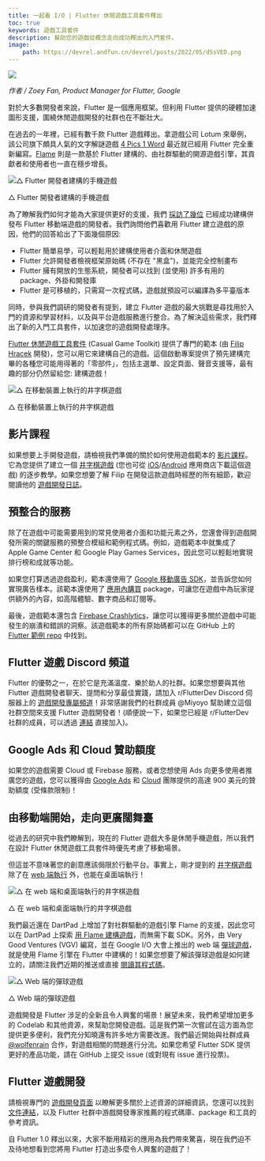 ```yaml
---
title: 一起看 I/O | Flutter 休閒遊戲工具套件釋出
toc: true
keywords: 遊戲工具套件
description: 幫助您的遊戲從概念走向成功釋出的入門套件。
image:
    path: https://devrel.andfun.cn/devrel/posts/2022/05/dSsVED.png
---
```


![](https://devrel.andfun.cn/devrel/posts/2022/05/dSsVED.png)

*作者 / Zoey Fan, Product Manager for Flutter, Google*

對於大多數開發者來說，Flutter 是一個應用框架。但利用 Flutter 提供的硬體加速圖形支援，圍繞休閒遊戲開發的社群也在不斷壯大。

在過去的一年裡，已經有數千款 Flutter 遊戲釋出。拿遊戲公司 Lotum 來舉例，該公司旗下頗具人氣的文字解謎遊戲 [4 Pics 1 Word](https://flutter.dev/showcase/lotum "Flutter 案例: 4 Pics 1 Word") 最近就已經用 Flutter 完全重新編寫。[Flame](https://flame-engine.org/ "基於 Flutter 一款開源遊戲引擎 Flame Engine 主頁") 則是一款基於 Flutter 建構的、由社群驅動的開源遊戲引擎，其貢獻者和使用者也一直在穩步增長。

![△ Flutter 開發者建構的手機遊戲](https://devrel.andfun.cn/devrel/posts/2022/05/7PH1QO.png)

△ Flutter 開發者建構的手機遊戲

為了瞭解我們如何才能為大家提供更好的支援，我們 [採訪了幾位](https://medium.com/flutter/perspectives-from-early-adopters-of-flutter-as-a-game-development-tool-f95fb3406d51 "將 Flutter 用於休閒遊戲的早期採納者的訪談") 已經成功建構併發布 Flutter 移動端遊戲的開發者。我們詢問他們喜歡用 Flutter 建立遊戲的原因，他們的回答給出了下面幾個原因:

* Flutter 簡單易學，可以輕鬆用於建構使用者介面和休閒遊戲
* Flutter 允許開發者檢視框架原始碼 (不存在 "黑盒")，並能完全控制畫布
* Flutter 擁有開放的生態系統，開發者可以找到 (並使用) 許多有用的 package、外掛和開發庫
* Flutter 是可移植的，只需寫一次程式碼，遊戲就預設可以編譯為多平臺版本

同時，參與我們調研的開發者有提到，建立 Flutter 遊戲的最大挑戰是尋找用於入門的資源和學習材料，以及與平台遊戲服務進行整合。為了解決這些需求，我們釋出了新的入門工具套件，以加速您的遊戲開發處理序。

[Flutter 休閒遊戲工具套件](http://flutter.dev/games "Flutter 休閒遊戲工具套件") (Casual Game Toolkit) 提供了專門的範本 (由 [Filip Hracek](https://github.com/filiph "Filip Hracek 的 GitHub 個人頁面") 開發)，您可以用它來建構自己的遊戲。這個啟動專案提供了預先建構完畢的各種您可能用得著的「零部件」，包括主選單、設定頁面、聲音支援等，最有趣的部分仍然留給您: 建構遊戲！

![△ 在移動裝置上執行的井字棋遊戲](https://devrel.andfun.cn/devrel/posts/2022/05/qmT3RE.png)

△ 在移動裝置上執行的井字棋遊戲

## **影片課程**

如果想要上手開發遊戲，請檢視我們準備的關於如何使用遊戲範本的 [影片課程](https://www.bilibili.com/video/BV12Y4y1z7m9/ "影片課程：使用 Flutter 開發遊戲")。它為您提供了建立一個 [井字棋遊戲](https://github.com/filiph/tictactoe "井字棋遊戲的 GitHub 開源儲存庫地址") (您也可從 [iOS](https://apps.apple.com/us/app/tic-tac-toe-puzzle-game/id1611729977 "井字棋遊戲 iOS 版下載地址")/[Android](https://play.google.com/store/apps/details?id=dev.flutter.tictactoe "井字棋遊戲 Android 版下載地址") 應用商店下載這個遊戲) 的逐步教學。如果您想要了解 Filip 在開發這款遊戲時經歷的所有細節，歡迎閱讀他的 [遊戲開發日誌](https://files.flutter-io.cn/posts/flutter-cn/2022/announcing-the-flutter-casual-games-toolkit/flutter-game-sample-devlog/ "Filip 的遊戲開發日誌")。

## 預整合的服務

除了在遊戲中可能需要用到的常見使用者介面和功能元素之外，您還會得到遊戲開發所需的關鍵服務的預整合模組和範例程式碼。例如，遊戲範本中就集成了 Apple Game Center 和 Google Play Games Services，因此您可以輕鬆地實現排行榜和成就等功能。

如果您打算透過遊戲盈利，範本還使用了 [Google 移動廣告 SDK](https://pub.dev/packages/google_mobile_ads "Flutter package: Google 移動廣告 SDK")，並告訴您如何實現廣告樣本。該範本還使用了 [應用內購買](https://pub.dev/packages/in_app_purchase "Flutter package: 應用內購買") package，可讓您在遊戲中為玩家提供額外的內容，如高階體驗、數字商品和訂閱等。

最後，遊戲範本還包含 [Firebase Crashlytics](https://pub.dev/packages/firebase_crashlytics "Flutter package: Firebase Crashlytics")，讓您可以獲得更多關於遊戲中可能發生的崩潰和錯誤的洞察。該遊戲範本的所有原始碼都可以在 GitHub 上的 [Flutter 範例 repo](https://github.com/flutter/samples/tree/master/game_template#readme "Flutter 範例程式碼儲存庫") 中找到。

## **Flutter 遊戲 Discord 頻道**

Flutter 的優勢之一，在於它是充滿溫度、樂於助人的社群。如果您想要與其他 Flutter 遊戲開發者聊天、提問和分享最佳實踐，請加入 r/FlutterDev Discord 伺服器上的 [遊戲開發專屬頻道](https://discord.gg/WY5NwwjBQz "Flutter Discord 遊戲開發專屬頻道加入連結")！非常感謝我們的社群成員 @Miyoyo 幫助建立這個社群空間來支援 Flutter 遊戲開發者！(順便說一下，如果您已經是 r/FlutterDev 社群的成員，可以透過 [連結](https://discord.com/channels/420324994703163402/964110538986651658 "Flutter Discord 遊戲開發專屬頻道連結") 直接加入)。

## **Google Ads 和 Cloud 贊助額度**

如果您的遊戲需要 Cloud 或 Firebase 服務，或者您想使用 Ads 向更多使用者推廣您的遊戲，您可以獲得由 [Google Ads](https://ads.google.cn/intl/en_us/home/flutter/#!/ "Google Ads 額度贊助頁面") 和 [Cloud](https://cloud.google.com/free "Google Cloud 額度贊助頁面") 團隊提供的高達 900 美元的贊助額度 (受條款限制)！

## **由移動端開始，走向更廣闊舞臺**

從過去的研究中我們瞭解到，現在的 Flutter 遊戲大多是休閒手機遊戲，所以我們在設計 Flutter 休閒遊戲工具套件時優先考慮了移動場景。

但這並不意味著您的創意應該侷限於行動平台。事實上，剛才提到的 [井字棋遊戲](https://github.com/filiph/tictactoe "井字棋遊戲開原始碼儲存庫地址") 除了在 [web 端執行](https://filiph.github.io/tictactoe/ "井字棋遊戲 Web 端執行網址") 外，也能在桌面端執行！

![△ 在 web 端和桌面端執行的井字棋遊戲](https://devrel.andfun.cn/devrel/posts/2022/05/GwGAuu.png)

△ 在 web 端和桌面端執行的井字棋遊戲

我們最近還在 DartPad 上增加了對社群驅動的遊戲引擎 Flame 的支援，因此您可以在 DartPad 上探索 [用 Flame 建構遊戲](https://dartpad.cn/?id=3e52ca7b51ba15f989ad880b8b3314a2 "DartPad 直接體驗用 Flame 建構遊戲")，而無需下載 SDK。另外，由 Very Good Ventures (VGV) 編寫，並在 Google I/O 大會上推出的 web 端 [彈球遊戲](https://pinball.flutter.dev/ "Flutter 彈球遊戲")，就是使用 Flame 引擎在 Flutter 中建構的！如果您想要了解該彈球遊戲是如何建立的，請關注我們近期的推送或直接 [閱讀其程式碼](https://github.com/flutter/pinball "Flutter 彈球遊戲開原始碼")。

![△ Web 端的彈球遊戲](https://devrel.andfun.cn/devrel/posts/2022/05/tzNjv7.png)

△ Web 端的彈球遊戲

遊戲開發是 Flutter 涉足的全新且令人興奮的場景！展望未來，我們希望增加更多的 Codelab 和其他資源，來幫助您開發遊戲。這是我們第一次嘗試在這方面為您提供更多便利，我們充分知曉還有許多地方需要改進。我們最近開始與社群成員 [@wolfenrain](https://github.com/wolfenrain "@wolfenrain 的 GitHub 頁面") 合作，對遊戲相關的問題進行分流。如果您希望 Flutter SDK 提供更好的產品功能，請在 GitHub 上提交 issue (或對現有 issue 進行投票)。

## **Flutter 遊戲開發**

請檢視專門的 [遊戲開發頁面](http://flutter.dev/games "使用 Flutter 進行遊戲開發頁面") 以瞭解更多關於上述資源的詳細資訊，您還可以找到 [文件連結](http://docs.flutter.cn/docs/resources/games-toolkit "Flutter 遊戲開發參考文件")，以及 Flutter 社群中游戲開發專家推薦的程式碼庫、package 和工具的參考資訊。

自 Flutter 1.0 釋出以來，大家不斷用精彩的應用為我們帶來驚喜，現在我們迫不及待地想看到您將用 Flutter 打造出多麼令人興奮的遊戲了！
